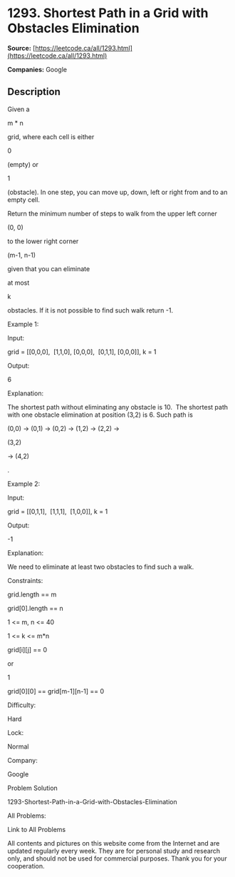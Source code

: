 # 1293. Shortest Path in a Grid with Obstacles Elimination

**Source:** [https://leetcode.ca/all/1293.html](https://leetcode.ca/all/1293.html)

**Companies:** Google

## Description

Given a

m * n

grid, where each cell is either

0

(empty) or

1

(obstacle). In one step, you can move up, down, left or right from
            and to an empty cell.

Return the minimum number of steps to walk from the upper left corner

(0,
                0)

to the lower right corner

(m-1, n-1)

given that you
                can eliminate

at most

k

obstacles. If it is not
                possible to find such walk return -1.

Example 1:

Input:

grid =
[[0,0,0],
 [1,1,0],
 [0,0,0],
 [0,1,1],
 [0,0,0]],
k = 1

Output:

6

Explanation:

The shortest path without eliminating any obstacle is 10. 
The shortest path with one obstacle elimination at position (3,2) is 6. Such path is

(0,0) -> (0,1) -> (0,2) -> (1,2) -> (2,2) ->

(3,2)

-> (4,2)

.

Example 2:

Input:

grid =
[[0,1,1],
 [1,1,1],
 [1,0,0]],
k = 1

Output:

-1

Explanation:

We need to eliminate at least two obstacles to find such a walk.

Constraints:

grid.length == m

grid[0].length == n

1 <= m, n <= 40

1 <= k <= m*n

grid[i][j] == 0

or

1

grid[0][0] == grid[m-1][n-1] == 0

Difficulty:

Hard

Lock:

Normal

Company:

Google

Problem Solution

1293-Shortest-Path-in-a-Grid-with-Obstacles-Elimination

All Problems:

Link to All Problems

All contents and pictures on this website come from the Internet and are updated regularly every week. They are for personal study and research only, and should not be used for commercial purposes. Thank you for your cooperation.

